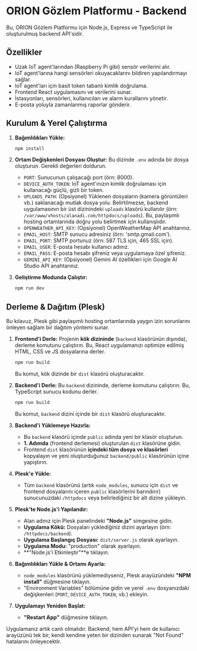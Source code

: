 # ORION Gözlem Platformu - Backend

Bu, ORION Gözlem Platformu için Node.js, Express ve TypeScript ile oluşturulmuş backend API'sidir.

## Özellikler

-   Uzak IoT agent'larından (Raspberry Pi gibi) sensör verilerini alır.
-   IoT agent'larına hangi sensörleri okuyacaklarını bildiren yapılandırmayı sağlar.
-   IoT agent'ları için basit token tabanlı kimlik doğrulama.
-   Frontend React uygulamasını ve verilerini sunar.
-   İstasyonları, sensörleri, kullanıcıları ve alarm kurallarını yönetir.
-   E-posta yoluyla zamanlanmış raporlar gönderir.

## Kurulum & Yerel Çalıştırma

1.  **Bağımlılıkları Yükle:**
    ```bash
    npm install
    ```

2.  **Ortam Değişkenleri Dosyası Oluştur:**
    Bu dizinde `.env` adında bir dosya oluşturun. Gerekli değerleri doldurun.
    -   `PORT`: Sunucunun çalışacağı port (örn: 8000).
    -   `DEVICE_AUTH_TOKEN`: IoT agent'ınızın kimlik doğrulaması için kullanacağı güçlü, gizli bir token.
    -   `UPLOADS_PATH`: (Opsiyonel) Yüklenen dosyaların (kamera görüntüleri vb.) saklanacağı mutlak dosya yolu. Belirtilmezse, backend uygulamasının bir üst dizinindeki `uploads` klasörü kullanılır (örn: `/var/www/vhosts/alanadi.com/httpdocs/uploads`). Bu, paylaşımlı hosting ortamlarında doğru yolu belirtmek için kullanışlıdır.
    -   `OPENWEATHER_API_KEY`: (Opsiyonel) OpenWeatherMap API anahtarınız.
    -   `EMAIL_HOST`: SMTP sunucu adresiniz (örn: 'smtp.gmail.com').
    -   `EMAIL_PORT`: SMTP portunuz (örn: 587 TLS için, 465 SSL için).
    -   `EMAIL_USER`: E-posta hesabı kullanıcı adınız.
    -   `EMAIL_PASS`: E-posta hesabı şifreniz veya uygulamaya özel şifreniz.
    -   `GEMINI_API_KEY`: (Opsiyonel) Gemini AI özellikleri için Google AI Studio API anahtarınız.

3.  **Geliştirme Modunda Çalıştır:**
    ```bash
    npm run dev
    ```

## Derleme & Dağıtım (Plesk)

Bu kılavuz, Plesk gibi paylaşımlı hosting ortamlarında yaygın izin sorunlarını önleyen sağlam bir dağıtım yöntemi sunar.

1.  **Frontend'i Derle:**
    Projenin **kök dizininde** (`backend` klasörünün dışında), derleme komutunu çalıştırın. Bu, React uygulamanızı optimize edilmiş HTML, CSS ve JS dosyalarına derler.
    ```bash
    npm run build
    ```
    Bu komut, kök dizinde bir `dist` klasörü oluşturacaktır.

2.  **Backend'i Derle:**
    Bu `backend` dizininde, derleme komutunu çalıştırın. Bu, TypeScript sunucu kodunu derler.
    ```bash
    npm run build
    ```
    Bu komut, `backend` dizini içinde bir `dist` klasörü oluşturacaktır.

3.  **Backend'i Yüklemeye Hazırla:**
    -   Bu `backend` klasörü içinde `public` adında yeni bir klasör oluşturun.
    -   **1. Adımda** (frontend derlemesi) oluşturulan `dist` klasörüne gidin.
    -   Frontend `dist` klasörünün **içindeki tüm dosya ve klasörleri** kopyalayın ve yeni oluşturduğunuz `backend/public` klasörünün içine yapıştırın.

4.  **Plesk'e Yükle:**
    -   Tüm `backend` klasörünü (artık `node_modules`, sunucu için `dist` ve frontend dosyalarını içeren `public` klasörlerini barındırır) sunucunuzdaki `/httpdocs` veya belirlediğiniz bir alt dizine yükleyin.

5.  **Plesk'te Node.js'i Yapılandır:**
    -   Alan adınız için Plesk panelindeki **"Node.js"** simgesine gidin.
    -   **Uygulama Kökü:** Dosyaları yüklediğiniz dizini ayarlayın (örn: `/httpdocs/backend`).
    -   **Uygulama Başlangıç Dosyası:** `dist/server.js` olarak ayarlayın.
    -   **Uygulama Modu:** "production" olarak ayarlayın.
    -   **"Node.js'i Etkinleştir"**e tıklayın.

6.  **Bağımlılıkları Yükle & Ortamı Ayarla:**
    -   `node_modules` klasörünü yüklemediyseniz, Plesk arayüzündeki **"NPM install"** düğmesine tıklayın.
    -   "Environment Variables" bölümüne gidin ve yerel `.env` dosyanızdaki değişkenleri (`PORT`, `DEVICE_AUTH_TOKEN`, vb.) ekleyin.

7.  **Uygulamayı Yeniden Başlat:**
    -   **"Restart App"** düğmesine tıklayın.

Uygulamanız artık canlı olmalıdır. Backend, hem API'yi hem de kullanıcı arayüzünü tek bir, kendi kendine yeten bir dizinden sunarak "Not Found" hatalarını önleyecektir.